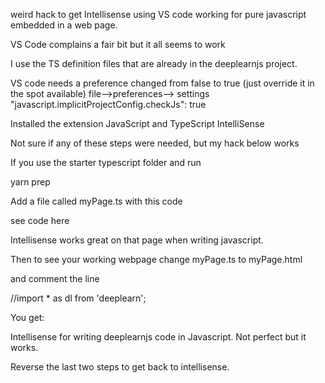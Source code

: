 weird hack to get Intellisense using VS code working for pure javascript embedded in a web page.

VS Code complains a fair bit but it all seems to work


I use the TS definition files that are already in the deeplearnjs project.

VS code needs a preference changed from false to true (just override it in the spot available)
file-->preferences--> settings "javascript.implicitProjectConfig.checkJs": true

Installed the extension
JavaScript and TypeScript IntelliSense

Not sure if any of these steps were needed, but my hack below works

If you use the starter typescript folder and run

yarn prep

Add a file called myPage.ts with this code

see code here

Intellisense works great on that page when writing javascript.

Then to see your working webpage change myPage.ts to myPage.html

and comment the line

//import * as dl from 'deeplearn';

You get:

Intellisense for writing deeplearnjs code in Javascript. Not perfect but it works.

Reverse the last two steps to get back to intellisense.
